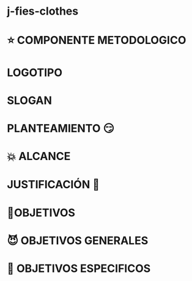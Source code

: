 # j-fies-clothes


# :star:  COMPONENTE METODOLOGICO

# LOGOTIPO
# SLOGAN
# PLANTEAMIENTO :smirk:
# :collision: ALCANCE
# JUSTIFICACIÓN 🙈
# :bust_in_silhouette:OBJETIVOS
# :smiling_imp: OBJETIVOS GENERALES
# :kiss: OBJETIVOS ESPECIFICOS
